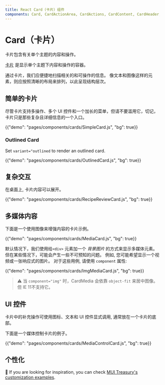 ```yaml
---
title: React Card（卡片）组件
components: Card, CardActionArea, CardActions, CardContent, CardHeader, CardMedia, Collapse, Paper
---
```


# Card（卡片）

<p class="description">卡片包含有关单个主题的内容和操作。</p>

[卡片](https://material.io/design/components/cards.html) 是显示单个主题下内容和操作的容器。

通过卡片，我们应便捷地扫描相关的和可操作的信息。 像文本和图像这样的元素，则应按照清晰的布局来排列，以此呈现结构层次。

## 简单的卡片

尽管卡片支持多操作、多个 UI 控件和一个加长的菜单，但请不要滥用它，切记，卡片只是那些复杂且详细信息的一个入口。

{{"demo": "pages/components/cards/SimpleCard.js", "bg": true}}

### Outlined Card

Set `variant="outlined` to render an outlined card.

{{"demo": "pages/components/cards/OutlinedCard.js", "bg": true}}

## 复杂交互

在桌面上, 卡片内容可以展开。

{{"demo": "pages/components/cards/RecipeReviewCard.js", "bg": true}}

## 多媒体内容

下面是一个使用图像来增强内容的卡片示例。

{{"demo": "pages/components/cards/MediaCard.js", "bg": true}}

默认情况下，我们使用给`<div>` 元素加一个 *背景图片* 的方式来显示多媒体元素。 但在某些情况下，可能会产生一些不可预知的问题。 例如, 您可能希望显示一个视频或一张响应式的图片。 对于这些用例, 请使用 `component` 属性:

{{"demo": "pages/components/cards/ImgMediaCard.js", "bg": true}}

> ⚠️ 当 `component="img"` 时，CardMedia 会依靠 `object-fit` 来居中图像。 但 IE 11不支持它。

## UI 控件

卡片中的补充操作可使用图标、文本和 UI 控件显式调用, 通常放在一个卡片的底部。

下面是一个媒体控制卡片的例子。

{{"demo": "pages/components/cards/MediaControlCard.js", "bg": true}}

## 个性化

👑 If you are looking for inspiration, you can check [MUI Treasury's customization examples](https://mui-treasury.com/components/card).